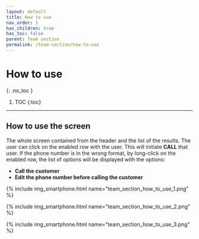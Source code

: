 ```yaml
---
layout: default
title: How to use
nav_order: 1
has_children: true
has_toc: false
parent: Team section
permalink: /team-section/how-to-use
---
```


# How to use
{: .no_toc }

1. TOC
{:toc}

---

## How to use the screen
The whole screen contained from the header and the list of the results. The user can click on the enabled row with the user. This will initiate **CALL** that user. If the phone number is in the wrong format, by long-click on the enabled row, the list of options will be displayed with the options:
- **Call the customer**
- **Edit the phone number before calling the customer**

{% include img_smartphone.html name="team_section_how_to_use_1.png" %}

{% include img_smartphone.html name="team_section_how_to_use_2.png" %}

{% include img_smartphone.html name="team_section_how_to_use_3.png" %}